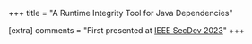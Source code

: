 +++
title = "A Runtime Integrity Tool for Java Dependencies"

[extra]
comments = "First presented at <a href='https://secdev.ieee.org/2023/home'>IEEE SecDev 2023</a>"
+++

